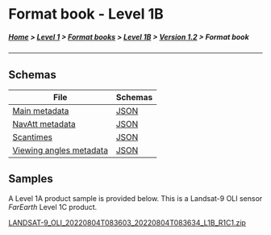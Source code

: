 # Format book - Level 1B

##### [Home](../../../../README.md) > [Level 1](../../../../Level%201/) > [Format books](../../../Format%20books/) > [Level 1B](../../Level%201B/) > [Version 1.2](../Version%201.2/) > Format book
---

## Schemas

| File     | Schemas      |
| ------------- | ------------- |
| [Main metadata](METADATA_V1_2.md) | [JSON](METADATA_V1_2.json) |
| [NavAtt metadata](NAVATT_V1_2.md) | [JSON](NAVATT_V1_2.json) |
| [Scantimes](SCANTIMES_V1_2.md) | [JSON](SCANTIMES_V1_2.json) |
| [Viewing angles metadata](VIEW_ANGLES_V1_2.md) | [JSON](VIEW_ANGLES_V1_2.json) |

## Samples

A Level 1A product sample is provided below. This is a Landsat-9 OLI sensor *FarEarth* Level 1C product. 

[LANDSAT-9_OLI_20220804T083603_20220804T083634_L1B_R1C1.zip](https://stfarearth3b2cstatic.blob.core.windows.net/product-samples/products/v1.2/L1B/LANDSAT-9_OLI_20220804T083603_20220804T083634_L1B_R1C1.zip)
